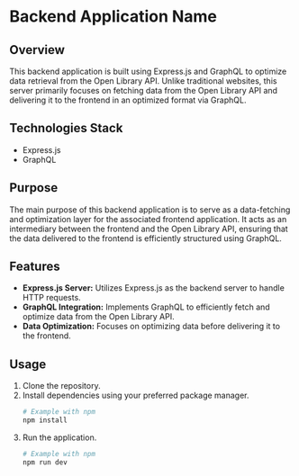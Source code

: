 # Backend Application Name

## Overview
This backend application is built using Express.js and GraphQL to optimize data retrieval from the Open Library API. Unlike traditional websites, this server primarily focuses on fetching data from the Open Library API and delivering it to the frontend in an optimized format via GraphQL.

## Technologies Stack
- Express.js
- GraphQL

## Purpose
The main purpose of this backend application is to serve as a data-fetching and optimization layer for the associated frontend application. It acts as an intermediary between the frontend and the Open Library API, ensuring that the data delivered to the frontend is efficiently structured using GraphQL.

## Features
- **Express.js Server:** Utilizes Express.js as the backend server to handle HTTP requests.
- **GraphQL Integration:** Implements GraphQL to efficiently fetch and optimize data from the Open Library API.
- **Data Optimization:** Focuses on optimizing data before delivering it to the frontend.

## Usage
1. Clone the repository.
2. Install dependencies using your preferred package manager.
   ```bash
   # Example with npm
   npm install
2. Run the application.
    ```bash
    # Example with npm
    npm run dev
